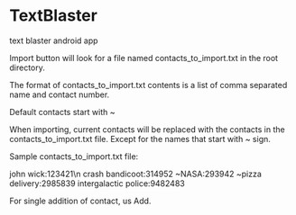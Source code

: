 # TextBlaster
text blaster android app

Import button will look for a file named contacts_to_import.txt in the root directory.

The format of contacts_to_import.txt contents is a list of comma separated name and contact number.

Default contacts start with ~

When importing, current contacts will be replaced with the contacts in the contacts_to_import.txt file. Except for the names that start with ~ sign.

Sample contacts_to_import.txt file:

john wick:123421\n
crash bandicoot:314952
~NASA:293942
~pizza delivery:2985839
intergalactic police:9482483



For single addition of contact, us Add.
